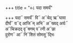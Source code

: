+++
title = "०८ यदा समर्यं"

+++
यदा᳓ समर्यं᳓ वि᳓ अ᳓चेद् ऋ᳓घावा  
दीर्घं᳓ य᳓द् आजि᳓म् अभि᳓ अ᳓ख्यद् अर्यः᳓  
अ᳓चिक्रदद् वृ᳓षणम् प᳓त्नी अ᳓छा  
दुरोण᳓ आ᳓ नि᳓शितं सोमसु᳓द्भिः